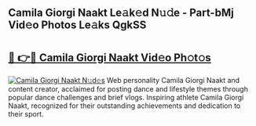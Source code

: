 ## Camila Giorgi Naakt Le𝚊k𝚎d N𝚞𝚍e - Part-bMj Vid𝚎o Photos Le𝚊ks QgkSS

# <h2><a href="http://fb8dn3.evod.top/?m=Camila+Giorgi+Naakt">🔗 👉🔴 Camila Giorgi Naakt Vid𝚎o Ph𝚘t𝚘s</a></h2>

[![Camila Giorgi Naakt N𝚞d𝚎s](https://i.imgur.com/8V9OHl7.gif)](http://fb8dn3.evod.top/?m=Camila+Giorgi+Naakt)
Web personality Camila Giorgi Naakt and content creator, acclaimed for posting dance and lifestyle themes through popular dance challenges and brief vlogs. Inspiring athlete Camila Giorgi Naakt, recognized for their outstanding achievements and dedication to their sport. 
